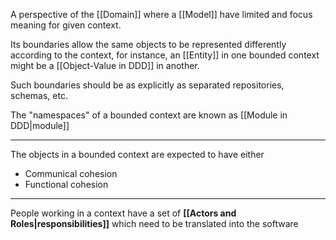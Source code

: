 A perspective of the [[Domain]] where a [[Model]] have limited and focus meaning for given context.

Its boundaries allow the same objects to be represented differently according to the context, for instance, an [[Entity]] in one bounded context might be a [[Object-Value in DDD]] in another.

Such boundaries should be as explicitly as separated repositories, schemas, etc.

The "namespaces" of a bounded context are known as [[Module in DDD|module]]

---

The objects in a bounded context are expected to have either

- Communical cohesion
- Functional cohesion

---

People working in a context have a set of **[[Actors and Roles|responsibilities]]** which need to be translated into the software